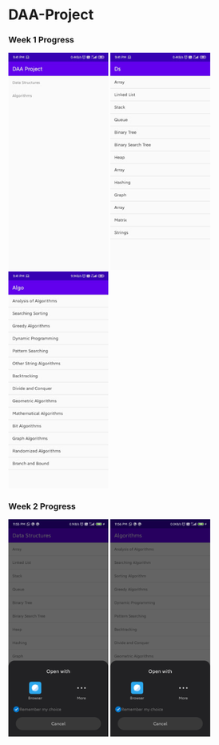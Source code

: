 # DAA-Project
### Week 1 Progress
<Img src="Images/front1.jpg" width=200 > <Img src="Images/ds1.jpg" width=200 > <Img src="Images/algo1.jpg" width=200 >

### Week 2 Progress
<Img src="Images/ds2.jpg" width=200 > <Img src="Images/algo2.jpg" width=200 >

